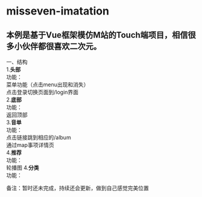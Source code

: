 misseven-imatation
==================
本例是基于Vue框架模仿M站的Touch端项目，相信很多小伙伴都很喜欢二次元。
-
一、结构<br/>
1.<b>头部</b><br/>
功能：<br/>
      菜单功能（点击menu出现和消失）<br/>
      点击登录切换页面到/login界面<br/>
2.<b>底部</b><br/>
功能：<br/>
    返回顶部<br/> 
3.<b>音单</b><br/>
功能：<br/>
点击链接跳到相应的/album <br/>
通过map事项详情页<br/>
4.<b>推荐</b><br/>
功能：<br/>
轮播图
4.<b>分类</b><br/>
功能：<br/>


备注：暂时还未完成，持续还会更新，做到自己感觉完美位置

